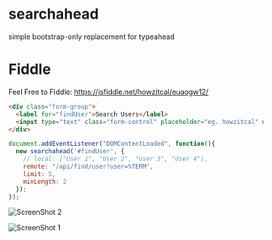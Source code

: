 # searchahead
simple bootstrap-only replacement for typeahead

# Fiddle
Feel Free to Fiddle: https://jsfiddle.net/howzitcal/euaogw12/

```html
<div class="form-group">
  <label for="findUser">Search Users</label>
  <input type="text" class="form-control" placeholder="eg. howzitcal" name="findUser" id="findUser">
</div>
```

```javascript
document.addEventListener("DOMContentLoaded", function(){
  new searchahead('#findUser', {
    // local: ["User 1", "User 2", "User 3", "User 4"],
    remote: "/api/find/user?user=%TERM",
    limit: 5,
    minLength: 2
  });
});
```

![ScreenShot 2](https://i.imgur.com/7gQaMH5.png)

![ScreenShot 1](https://i.imgur.com/hAL1Hv5.png?1)
